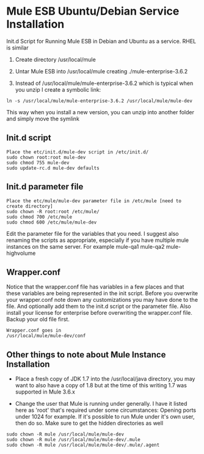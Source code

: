 # Mule ESB Ubuntu/Debian Service Installation
Init.d Script for Running Mule ESB in Debian and Ubuntu as a service. RHEL is similar

1) Create directory /usr/local/mule

2) Untar Mule ESB into /usr/local/mule creating ./mule-enterprise-3.6.2

3) Instead of /usr/local/mule/mule-enterprise-3.6.2 which is typical when you unzip I 
create a symbolic link:
```
ln -s /usr/local/mule/mule-enterprise-3.6.2 /usr/local/mule/mule-dev
```
This way when you install a new version, you can unzip into another folder and simply 
move the symlink

## Init.d script
```
Place the etc/init.d/mule-dev script in /etc/init.d/
sudo chown root:root mule-dev
sudo chmod 755 mule-dev
sudo update-rc.d mule-dev defaults
```
## Init.d parameter file
```
Place the etc/mule/mule-dev parameter file in /etc/mule [need to create directory]
sudo chown -R root:root /etc/mule/
sudo chmod 700 /etc/mule
sudo chmod 600 /etc/mule/mule-dev
```

Edit the parameter file for the variables that you need.  I suggest also renaming the 
scripts as appropriate, especially if you have multiple mule instances on the same server. 
For example mule-qa1 mule-qa2 mule-highvolume

## Wrapper.conf
Notice that the wrapper.conf file has variables in a few places and that these variables 
are being represented in the init script.  Before you overwrite your wrapper.conf note 
down any customizations you may have done to the file.  And optionally add them to the 
init.d script or the parameter file. Also install your license for enterprise before 
overwriting the wrapper.conf file. Backup your old file first. 

```
Wrapper.conf goes in
/usr/local/mule/mule-dev/conf
```

## Other things to note about Mule Instance Installation
* Place a fresh copy of JDK 1.7 into the /usr/local/java directory, you may want to also 
have a copy of 1.8 but at the time of this writing 1.7 was supported in Mule 3.6.x

* Change the user that Mule is running under generally.  I have it listed here as 'root' that's 
required under some circumstances: Opening ports under 1024 for example. If it's possible 
to run Mule under it's own user, then do so.  Make sure to get the hidden directories as well 
```
sudo chown -R mule /usr/local/mule/mule-dev
sudo chown -R mule /usr/local/mule/mule-dev/.mule
sudo chown -R mule /usr/local/mule/mule-dev/.mule/.agent
```


